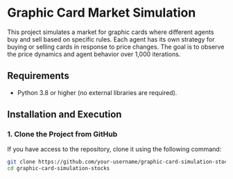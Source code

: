 # Graphic Card Market Simulation

This project simulates a market for graphic cards where different agents buy and sell based on specific rules. Each agent has its own strategy for buying or selling cards in response to price changes. The goal is to observe the price dynamics and agent behavior over 1,000 iterations.

## Requirements
- Python 3.8 or higher (no external libraries are required).

## Installation and Execution

### 1. Clone the Project from GitHub
If you have access to the repository, clone it using the following command:

```bash
git clone https://github.com/your-username/graphic-card-simulation-stocks.git
cd graphic-card-simulation-stocks
